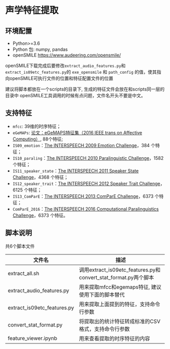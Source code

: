 # 声学特征提取

## 环境配置

* Python>=3.6
* Python 包: numpy, pandas
* openSMILE https://www.audeering.com/opensmile/

openSMILE下载完成后要修改`extract_audio_features.py`和`extract_is09etc_features.py`的
`exe_opensmile` 和 `path_config` 的值，使其指向openSMILE可执行文件的位置和特征配置文件的位置

建议将脚本都放在一个scripts的目录下, 生成的特征文件会放在和scripts同一层的目录中
openSMILE工具调用的时候有点问题，文件名开头不要是中文。


## 支持特征

- `mfcc`: 39维的时序特征；
- `eGeMAPs`: [论文：eGeMAPS特征集（2016 IEEE trans on Affective Computing）](https://ieeexplore.ieee.org/stamp/stamp.jsp?tp=&arnumber=7160715), 88个特征;
- `IS09_emotion`：[The INTERSPEECH 2009 Emotion Challenge](http://mediatum.ub.tum.de/doc/980035/292947.pdf)，384 个特征；
- `IS10_paraling`：[The INTERSPEECH 2010 Paralinguistic Challenge](https://sail.usc.edu/publications/files/schuller2010_interspeech.pdf)，1582 个特征；
- `IS11_speaker_state`：[The INTERSPEECH 2011 Speaker State Challenge](https://www.phonetik.uni-muenchen.de/forschung/publikationen/Schuller-IS2011.pdf)，4368 个特征；
- `IS12_speaker_trait`：[The INTERSPEECH 2012 Speaker Trait Challenge](http://www5.informatik.uni-erlangen.de/Forschung/Publikationen/2012/Schuller12-TI2.pdf)，6125 个特征；
- `IS13_ComParE`：[The INTERSPEECH 2013 ComParE Challenge](http://www.dcs.gla.ac.uk/~vincia/papers/compare.pdf)，6373 个特征；
- `ComParE_2016`：[The INTERSPEECH 2016 Computational Paralinguistics Challenge](http://www.tangsoo.de/documents/Publications/Schuller16-TI2.pdf)，6373 个特征。


## 脚本说明

共6个脚本文件

| 文件名                        | 描述                                               |
|     ---                       | ---                                                |
| extract_all.sh                | 调用extract_is09etc_features.py和convert_stat_format.py两个脚本   |
| extract_audio_features.py     | 用来提取mfcc和egemaps特征, 建议使用下面的脚本替代     |
| extract_is09etc_features.py   | 用来提取上面提到的特征，支持命令行参数   |
| convert_stat_format.py        | 将提取出的统计特征转成标准的CSV格式，支持命令行参数     |
| feature_viewer.ipynb          | 用来查看提取的时序特征的内容     |

